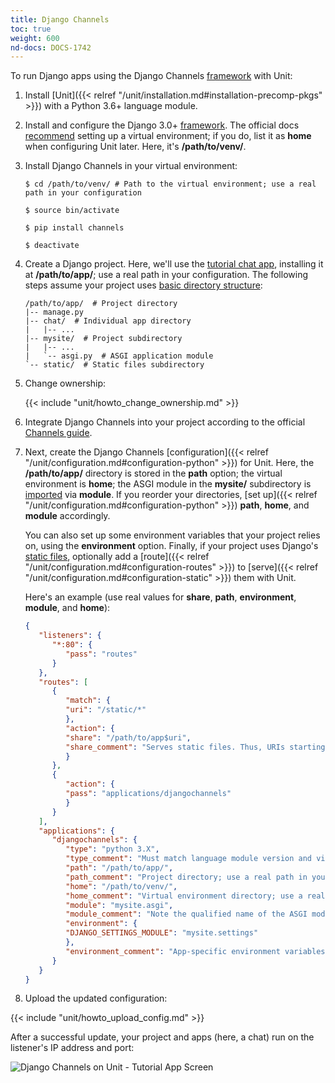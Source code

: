 ```yaml
---
title: Django Channels
toc: true
weight: 600
nd-docs: DOCS-1742
---
```


To run Django apps using the Django Channels [framework](https://channels.readthedocs.io/en/stable/) with Unit:

1. Install [Unit]({{< relref "/unit/installation.md#installation-precomp-pkgs" >}}) with a Python 3.6+ language module.

2. Install and configure the Django 3.0+ [framework](https://www.djangoproject.com). The official docs [recommend](https://docs.djangoproject.com/en/stable/topics/install/#installing-an-official-release-with-pip)
   setting up a virtual environment; if you do, list it as **home** when
   configuring Unit later. Here, it's **/path/to/venv/**.

3. Install Django Channels in your virtual environment:

   ```console
   $ cd /path/to/venv/ # Path to the virtual environment; use a real path in your configuration
   ```

   ```console
   $ source bin/activate
   ```

   ```console
   $ pip install channels
   ```

   ```console
   $ deactivate
   ```

4. Create a Django project. Here, we'll use the [tutorial chat app](https://channels.readthedocs.io/en/stable/tutorial/part_1.html#tutorial-part-1-basic-setup),
   installing it at **/path/to/app/**; use a real path in your
   configuration. The following steps assume your project uses [basic
   directory structure](https://docs.djangoproject.com/en/stable/ref/django-admin/#django-admin-startproject):

   ```none
   /path/to/app/  # Project directory
   |-- manage.py
   |-- chat/  # Individual app directory
   |   |-- ...
   |-- mysite/  # Project subdirectory
   |   |-- ...
   |   `-- asgi.py  # ASGI application module
   `-- static/  # Static files subdirectory
   ```

5. Change ownership:

   {{< include "unit/howto_change_ownership.md" >}}

6. Integrate Django Channels into your project according to the official [Channels guide](https://channels.readthedocs.io/en/stable/tutorial/part_1.html#integrate-the-channels-library).

7. Next, create the Django Channels [configuration]({{< relref "/unit/configuration.md#configuration-python" >}}) for
   Unit. Here, the **/path/to/app/** directory is stored in the
   **path** option; the virtual environment is **home**; the ASGI
   module in the **mysite/** subdirectory is [imported](https://docs.python.org/3/reference/import.html) via **module**. If
   you reorder your directories, [set up]({{< relref "/unit/configuration.md#configuration-python" >}})
   **path**, **home**, and **module** accordingly.

   You can also set up some environment variables that your project relies on,
   using the **environment** option. Finally, if your project uses
   Django's [static files](https://docs.djangoproject.com/en/stable/howto/static-files/), optionally
   add a [route]({{< relref "/unit/configuration.md#configuration-routes" >}}) to
   [serve]({{< relref "/unit/configuration.md#configuration-static" >}}) them with Unit.

   Here's an example (use real values for **share**, **path**,
   **environment**, **module**, and **home**):

   ```json
   {
      "listeners": {
         "*:80": {
            "pass": "routes"
         }
      },
      "routes": [
         {
            "match": {
            "uri": "/static/*"
            },
            "action": {
            "share": "/path/to/app$uri",
            "share_comment": "Serves static files. Thus, URIs starting with /static/ are served from /path/to/app/static/; use a real path in your configuration"
            }
         },
         {
            "action": {
            "pass": "applications/djangochannels"
            }
         }
      ],
      "applications": {
         "djangochannels": {
            "type": "python 3.X",
            "type_comment": "Must match language module version and virtual environment version",
            "path": "/path/to/app/",
            "path_comment": "Project directory; use a real path in your configuration",
            "home": "/path/to/venv/",
            "home_comment": "Virtual environment directory; use a real path in your configuration",
            "module": "mysite.asgi",
            "module_comment": "Note the qualified name of the ASGI module; use a real site directory name in your configuration",
            "environment": {
            "DJANGO_SETTINGS_MODULE": "mysite.settings"
            },
            "environment_comment": "App-specific environment variables"
         }
      }
   }
   ```

8.    Upload the updated configuration:

   {{< include "unit/howto_upload_config.md" >}}

   After a successful update, your project and apps (here, a chat) run on
   the listener's IP address and port:

   ![Django Channels on Unit - Tutorial App Screen](/unit/images/djangochannels.png)
